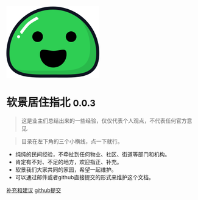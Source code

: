 <!-- _coverpage.md -->

![logo](icon.svg)

# 软景居住指北 <small>0.0.3</small>

> 这是业主们总结出来的一些经验，仅仅代表个人观点，不代表任何官方意见.

> 目录在左下角的三个小横线，点一下就行。

- 纯纯的民间经验，不牵扯到任何物业、社区、街道等部门和机构。
- 肯定有不对、不足的地方，欢迎指正、补充。
- 软景我们大家共同的家园，希望一起维护。
- 可以通过邮件或者github直接提交的形式来维护这个文档。

[补充和建议](mailto:19547138@qq.com)
[github提交](https://github.com/Sunlice/my-docsify-site.git)